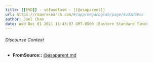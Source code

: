 ```yaml
---
title: [[EVD]] - sdfasdfasd - [[@asaparent]]
url: https://roamresearch.com/#/app/megacoglab/page/4u32HaVcc
author: Joel Chan
date: Wed Dec 01 2021 11:43:07 GMT-0500 (Eastern Standard Time)
---
```




###### Discourse Context

- **FromSource::** [@asaparent.md](@asaparent.md)
